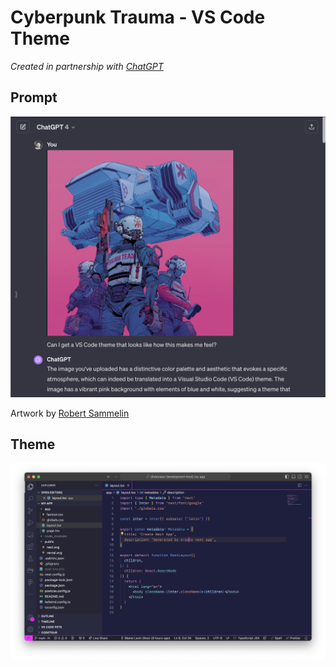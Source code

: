 # Cyberpunk Trauma - VS Code Theme

_Created in partnership with [ChatGPT](https://chat.openai.com)_

## Prompt

![Prompt](https://github.com/levindixon/cyberpunk-trauma/raw/main/./prompt.png)

Artwork by [Robert Sammelin](https://robertsammelin.myportfolio.com/cyberpunk-2077-trauma-team-comic-book-cover)

## Theme

![Result](https://github.com/levindixon/cyberpunk-trauma/raw/main/./result.png)

